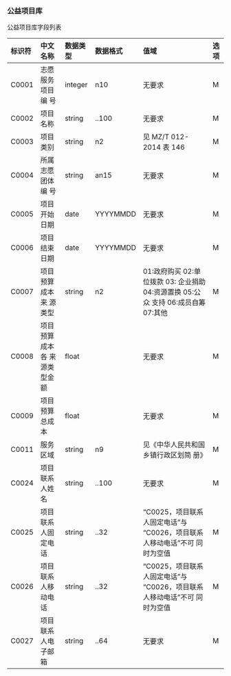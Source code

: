 ### 公益项目库



公益项目库字段列表

| 标识符 | 中文名称 | 数据类型 | 数据格式 | 值域 | 选项 |
| :--- | :--- | :--- | :--- | :--- | :--- |
| C0001 | 志愿服务项目编 号 | integer | n10 | 无要求 | M |
| C0002 | 项目名称 | string | ..100 | 无要求 | M |
| C0003 | 项目类别 | string | n2 | 见 MZ/T 012-2014 表 146 | M |
| C0004 | 所属志愿团体编 号 | string | an15 | 无要求 | M |
| C0005 | 项目开始日期 | date | YYYYMMDD | 无要求 | M |
| C0006 | 项目结束日期 | date | YYYYMMDD | 无要求 | M |
| C0007 | 项目预算成本来 源类型 | string | n2 | 01:政府购买 02:单位拨款 03: 企业捐助 04:资源置换 05:公众 支持 06:成员自筹 07:其他 | M |
| C0008 | 项目预算成本各 来源类型金额 | float |  | 无要求 | M |
| C0009 | 项目预算总成本 | float |  | 无要求 | M |
| C0011 | 服务区域 | string | n9 | 见《中华人民共和国乡镇行政区划简 册》 | M |
| C0024 | 项目联系人姓名 | string | ..100 | 无要求 | M |
| C0025 | 项目联系人固定电话 | string | ..32 | “C0025，项目联系人固定电话”与 “C0026，项目联系人移动电话”不可 同时为空值 | M |
| C0026 | 项目联系人移动电话 | string | ..32 | “C0025，项目联系人固定电话”与 “C0026，项目联系人移动电话”不可 同时为空值 | M |
| C0027 | 项目联系人电子邮箱 | string | ..64 | 无要求 | M |



